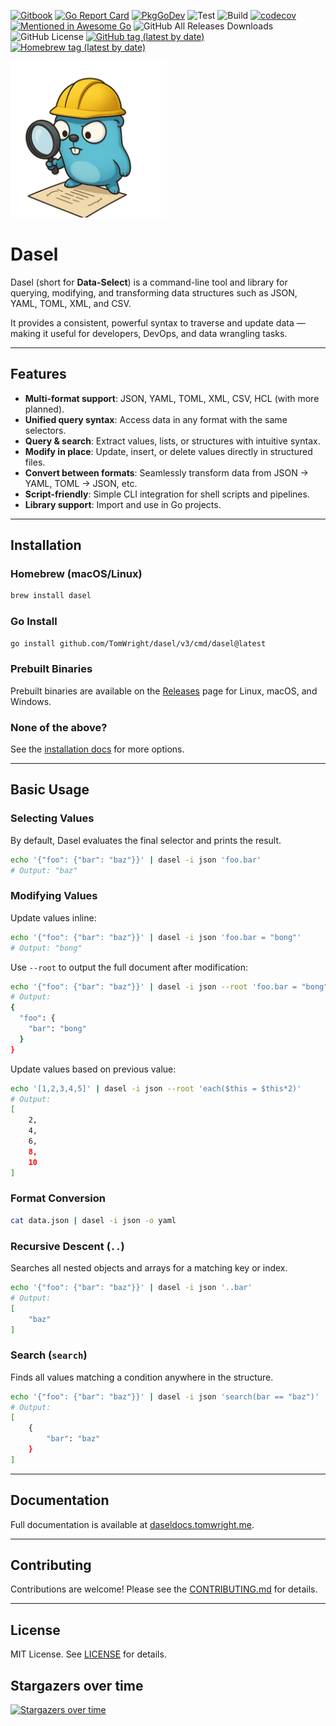 [![Gitbook](https://badges.aleen42.com/src/gitbook_1.svg)](https://daseldocs.tomwright.me)
[![Go Report Card](https://goreportcard.com/badge/github.com/tomwright/dasel/v3)](https://goreportcard.com/report/github.com/tomwright/dasel/v3)
[![PkgGoDev](https://pkg.go.dev/badge/github.com/tomwright/dasel)](https://pkg.go.dev/github.com/tomwright/dasel/v3)
![Test](https://github.com/TomWright/dasel/workflows/Test/badge.svg)
![Build](https://github.com/TomWright/dasel/workflows/Build/badge.svg)
[![codecov](https://codecov.io/gh/TomWright/dasel/branch/master/graph/badge.svg)](https://codecov.io/gh/TomWright/dasel)
[![Mentioned in Awesome Go](https://awesome.re/mentioned-badge.svg)](https://github.com/avelino/awesome-go)
![GitHub All Releases Downloads](https://img.shields.io/github/downloads/TomWright/dasel/total)
![GitHub License](https://img.shields.io/github/license/TomWright/dasel)
[![GitHub tag (latest by date)](https://img.shields.io/github/v/tag/TomWright/dasel?label=latest%20release)](https://github.com/TomWright/dasel/releases/latest)
[![Homebrew tag (latest by date)](https://img.shields.io/homebrew/v/dasel)](https://formulae.brew.sh/formula/dasel)

<img src="./daselgopher.png" alt="drawing" width="250"/>

# Dasel

Dasel (short for **Data-Select**) is a command-line tool and library for querying, modifying, and transforming data structures such as JSON, YAML, TOML, XML, and CSV.

It provides a consistent, powerful syntax to traverse and update data — making it useful for developers, DevOps, and data wrangling tasks.

---

## Features

* **Multi-format support**: JSON, YAML, TOML, XML, CSV, HCL (with more planned).
* **Unified query syntax**: Access data in any format with the same selectors.
* **Query & search**: Extract values, lists, or structures with intuitive syntax.
* **Modify in place**: Update, insert, or delete values directly in structured files.
* **Convert between formats**: Seamlessly transform data from JSON → YAML, TOML → JSON, etc.
* **Script-friendly**: Simple CLI integration for shell scripts and pipelines.
* **Library support**: Import and use in Go projects.

---

## Installation

### Homebrew (macOS/Linux)

```sh
brew install dasel
```

### Go Install

```sh
go install github.com/TomWright/dasel/v3/cmd/dasel@latest
```

### Prebuilt Binaries

Prebuilt binaries are available on the [Releases](https://github.com/TomWright/dasel/releases) page for Linux, macOS, and Windows.

### None of the above?

See the [installation docs](https://daseldocs.tomwright.me/getting-started/installation) for more options.

---

## Basic Usage

### Selecting Values

By default, Dasel evaluates the final selector and prints the result.

```sh
echo '{"foo": {"bar": "baz"}}' | dasel -i json 'foo.bar'
# Output: "baz"
```

### Modifying Values

Update values inline:

```sh
echo '{"foo": {"bar": "baz"}}' | dasel -i json 'foo.bar = "bong"'
# Output: "bong"
```

Use `--root` to output the full document after modification:

```sh
echo '{"foo": {"bar": "baz"}}' | dasel -i json --root 'foo.bar = "bong"'
# Output:
{
  "foo": {
    "bar": "bong"
  }
}
```

Update values based on previous value:

```sh
echo '[1,2,3,4,5]' | dasel -i json --root 'each($this = $this*2)'
# Output:
[
    2,
    4,
    6,
    8,
    10
]
```

### Format Conversion

```sh
cat data.json | dasel -i json -o yaml
```

### Recursive Descent (`..`)

Searches all nested objects and arrays for a matching key or index.

```sh
echo '{"foo": {"bar": "baz"}}' | dasel -i json '..bar'
# Output:
[
    "baz"
]

```

### Search (`search`)

Finds all values matching a condition anywhere in the structure.

```sh
echo '{"foo": {"bar": "baz"}}' | dasel -i json 'search(bar == "baz")'
# Output:
[
    {
        "bar": "baz"
    }
]

```

---

## Documentation

Full documentation is available at [daseldocs.tomwright.me](https://daseldocs.tomwright.me).

---

## Contributing

Contributions are welcome! Please see the [CONTRIBUTING.md](./CONTRIBUTING.md) for details.

---

## License

MIT License. See [LICENSE](./LICENSE) for details.

## Stargazers over time

[![Stargazers over time](https://starchart.cc/TomWright/dasel.svg)](https://starchart.cc/TomWright/dasel)
